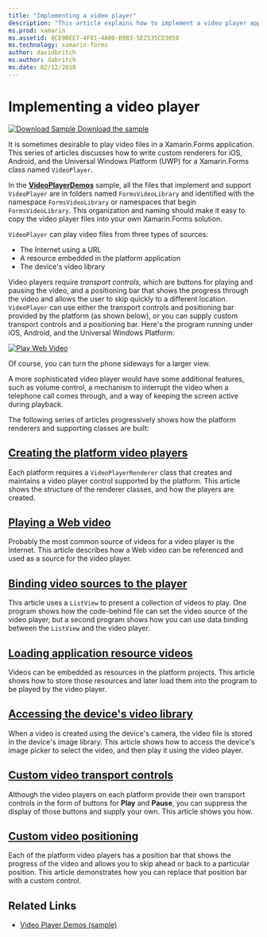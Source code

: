 ```yaml
---
title: "Implementing a video player"
description: "This article explains how to implement a video player application using Xamarin.Forms."
ms.prod: xamarin
ms.assetid: 0CE9BEE7-4F81-4A00-B9B3-5E2535CD3050
ms.technology: xamarin-forms
author: davidbritch
ms.author: dabritch
ms.date: 02/12/2018
---
```


# Implementing a video player

[![Download Sample](~/media/shared/download.png) Download the sample](https://docs.microsoft.com/samples/xamarin/xamarin-forms-samples/customrenderers-videoplayerdemos)

It is sometimes desirable to play video files in a Xamarin.Forms application. This series of articles discusses how to write custom renderers for iOS, Android, and the Universal Windows Platform (UWP) for a Xamarin.Forms class named `VideoPlayer`.

In the [**VideoPlayerDemos**](https://docs.microsoft.com/samples/xamarin/xamarin-forms-samples/customrenderers-videoplayerdemos) sample, all the files that implement and support `VideoPlayer` are in folders named `FormsVideoLibrary` and identified with the namespace `FormsVideoLibrary` or namespaces that begin `FormsVideoLibrary`. This organization and naming should make it easy to copy the video player files into your own Xamarin.Forms solution.

`VideoPlayer` can play video files from three types of sources:

- The Internet using a URL
- A resource embedded in the platform application
- The device's video library

Video players require *transport controls*, which are buttons for playing and pausing the video, and a positioning bar that shows the progress through the video and allows the user to skip quickly to a different location. `VideoPlayer` can use either the transport controls and positioning bar provided by the platform (as shown below), or you can supply custom transport controls and a positioning bar. Here's the program running under iOS, Android, and the Universal Windows Platform:

[![Play Web Video](web-videos-images/playwebvideo-small.png "Play Web Video")](web-videos-images/playwebvideo-large.png#lightbox "Play Web Video")

Of course, you can turn the phone sideways for a larger view.

A more sophisticated video player would have some additional features, such as volume control, a mechanism to interrupt the video when a telephone call comes through, and a way of keeping the screen active during playback.

The following series of articles progressively shows how the platform renderers and supporting classes are built:

## [Creating the platform video players](player-creation.md)

Each platform requires a `VideoPlayerRenderer` class that creates and maintains a video player control supported by the platform. This article shows the structure of the renderer classes, and how the players are created.

## [Playing a Web video](web-videos.md)

Probably the most common source of videos for a video player is the Internet. This article describes how a Web video can be referenced and used as a source for the video player.

## [Binding video sources to the player](source-bindings.md)

This article uses a `ListView` to present a collection of videos to play. One program shows how the code-behind file can set the video source of the video player, but a second program shows how you can use data binding between the `ListView` and the video player.

## [Loading application resource videos](loading-resources.md)

Videos can be embedded as resources in the platform projects. This article shows how to store those resources and later load them into the program to be played by the video player.

## [Accessing the device's video library](accessing-library.md)

When a video is created using the device's camera, the video file is stored in the device's image library. This article shows how to access the device's image picker to select the video, and then play it using the video player.

## [Custom video transport controls](custom-transport.md)

Although the video players on each platform provide their own transport controls in the form of buttons for **Play** and **Pause**, you can suppress the display of those buttons and supply your own. This article shows you how.

## [Custom video positioning](custom-positioning.md)

Each of the platform video players has a position bar that shows the progress of the video and allows you to skip ahead or back to a particular position. This article demonstrates how you can replace that position bar with a custom control.





## Related Links

- [Video Player Demos (sample)](https://docs.microsoft.com/samples/xamarin/xamarin-forms-samples/customrenderers-videoplayerdemos)
